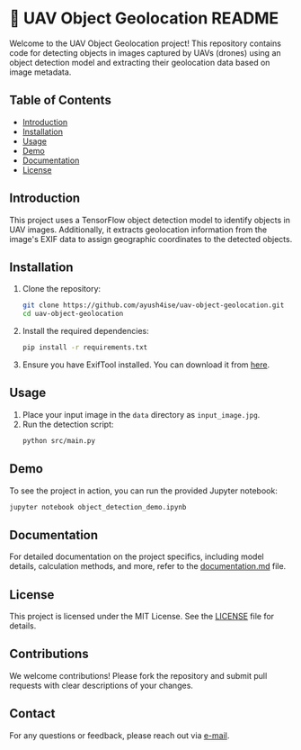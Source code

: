 # 📸 UAV Object Geolocation README

Welcome to the UAV Object Geolocation project! This repository contains code for detecting objects in images captured by UAVs (drones) using an object detection model and extracting their geolocation data based on image metadata.


##  Table of Contents

- [Introduction](#introduction)
- [Installation](#installation)
- [Usage](#usage)
- [Demo](#demo)
- [Documentation](#documentation)
- [License](#license)

## Introduction

This project uses a TensorFlow object detection model to identify objects in UAV images. Additionally, it extracts geolocation information from the image's EXIF data to assign geographic coordinates to the detected objects. 

## Installation

1. Clone the repository:
    ```bash
    git clone https://github.com/ayush4ise/uav-object-geolocation.git
    cd uav-object-geolocation
    ```

2. Install the required dependencies:
    ```bash
    pip install -r requirements.txt
    ```

3. Ensure you have ExifTool installed. You can download it from [here](https://exiftool.org/).

## Usage

1. Place your input image in the `data` directory as `input_image.jpg`.
2. Run the detection script:
    ```bash
    python src/main.py
    ```

## Demo

To see the project in action, you can run the provided Jupyter notebook:
```bash
jupyter notebook object_detection_demo.ipynb
```

## Documentation

For detailed documentation on the project specifics, including model details, calculation methods, and more, refer to the [documentation.md](docs/documentation.md) file.

## License

This project is licensed under the MIT License. See the [LICENSE](LICENSE) file for details.

## Contributions

We welcome contributions! Please fork the repository and submit pull requests with clear descriptions of your changes.

## Contact

For any questions or feedback, please reach out via [e-mail](mailto:ayush.parm.ise@gmail.com).